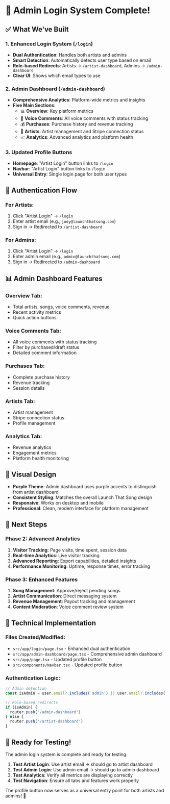 # 🎯 Admin Login System Complete!

## ✅ What We've Built

### 1. **Enhanced Login System** (`/login`)
- **Dual Authentication**: Handles both artists and admins
- **Smart Detection**: Automatically detects user type based on email
- **Role-based Redirects**: Artists → `/artist-dashboard`, Admins → `/admin-dashboard`
- **Clear UI**: Shows which email types to use

### 2. **Admin Dashboard** (`/admin-dashboard`)
- **Comprehensive Analytics**: Platform-wide metrics and insights
- **Five Main Sections**:
  - 📊 **Overview**: Key platform metrics
  - 🎤 **Voice Comments**: All voice comments with status tracking
  - 💰 **Purchases**: Purchase history and revenue tracking
  - 🎵 **Artists**: Artist management and Stripe connection status
  - 📈 **Analytics**: Advanced analytics and platform health

### 3. **Updated Profile Buttons**
- **Homepage**: "Artist Login" button links to `/login`
- **Navbar**: "Artist Login" button links to `/login`
- **Universal Entry**: Single login page for both user types

## 🔐 Authentication Flow

### **For Artists:**
1. Click "Artist Login" → `/login`
2. Enter artist email (e.g., `joey@launchthatsong.com`)
3. Sign in → Redirected to `/artist-dashboard`

### **For Admins:**
1. Click "Artist Login" → `/login`
2. Enter admin email (e.g., `admin@launchthatsong.com`)
3. Sign in → Redirected to `/admin-dashboard`

## 📊 Admin Dashboard Features

### **Overview Tab:**
- Total artists, songs, voice comments, revenue
- Recent activity metrics
- Quick action buttons

### **Voice Comments Tab:**
- All voice comments with status tracking
- Filter by purchased/draft status
- Detailed comment information

### **Purchases Tab:**
- Complete purchase history
- Revenue tracking
- Session details

### **Artists Tab:**
- Artist management
- Stripe connection status
- Profile management

### **Analytics Tab:**
- Revenue analytics
- Engagement metrics
- Platform health monitoring

## 🎨 Visual Design

- **Purple Theme**: Admin dashboard uses purple accents to distinguish from artist dashboard
- **Consistent Styling**: Matches the overall Launch That Song design
- **Responsive**: Works on desktop and mobile
- **Professional**: Clean, modern interface for platform management

## 🚀 Next Steps

### **Phase 2: Advanced Analytics**
1. **Visitor Tracking**: Page visits, time spent, session data
2. **Real-time Analytics**: Live visitor tracking
3. **Advanced Reporting**: Export capabilities, detailed insights
4. **Performance Monitoring**: Uptime, response times, error tracking

### **Phase 3: Enhanced Features**
1. **Song Management**: Approve/reject pending songs
2. **Artist Communication**: Direct messaging system
3. **Revenue Management**: Payout tracking and management
4. **Content Moderation**: Voice comment review system

## 🔧 Technical Implementation

### **Files Created/Modified:**
- `src/app/login/page.tsx` - Enhanced dual authentication
- `src/app/admin-dashboard/page.tsx` - Comprehensive admin dashboard
- `src/app/page.tsx` - Updated profile button
- `src/components/Navbar.tsx` - Updated profile button

### **Authentication Logic:**
```typescript
// Admin detection
const isAdmin = user.email?.includes('admin') || user.email?.includes('launchthatsong.com')

// Role-based redirects
if (isAdmin) {
  router.push('/admin-dashboard')
} else {
  router.push('/artist-dashboard')
}
```

## 🎯 Ready for Testing!

The admin login system is complete and ready for testing:

1. **Test Artist Login**: Use artist email → should go to artist dashboard
2. **Test Admin Login**: Use admin email → should go to admin dashboard
3. **Test Analytics**: Verify all metrics are displaying correctly
4. **Test Navigation**: Ensure all tabs and features work properly

The profile button now serves as a universal entry point for both artists and admins! 🎵 